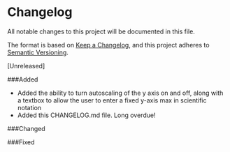 # Changelog
All notable changes to this project will be documented in this file.

The format is based on [Keep a Changelog](https://keepachangelog.com/en/1.1.0/),
and this project adheres to [Semantic Versioning](https://semver.org/spec/v2.0.0.html).


[Unreleased]

###Added
- Added the ability to turn autoscaling of the y axis on and off, along with a textbox to allow the user to enter a fixed y-axis max in scientific notation
- Added this CHANGELOG.md file. Long overdue!


###Changed


###Fixed


